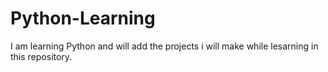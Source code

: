 # Python-Learning
I am learning Python and will add the projects i will make while lesarning in this repository.
